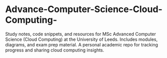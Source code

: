 # Advance-Computer-Science-Cloud-Computing-
Study notes, code snippets, and resources for MSc Advanced Computer Science (Cloud Computing) at the University of Leeds. Includes modules, diagrams, and exam prep material. A personal academic repo for tracking progress and sharing cloud computing insights.
